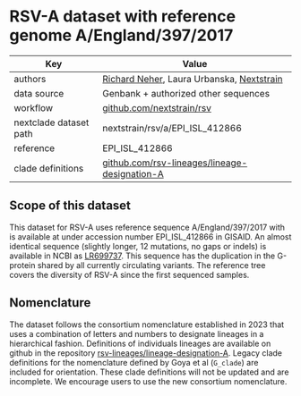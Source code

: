 # RSV-A dataset with reference genome A/England/397/2017

| Key                    | Value                                                                                                               |
| ---------------------- | --------------------------------------------------------------------------------------------------------------------|
| authors                | [Richard Neher](https://neherlab.org), Laura Urbanska, [Nextstrain](https://nextstrain.org)                         |
| data source            | Genbank + authorized other sequences                                                                                |
| workflow               | [github.com/nextstrain/rsv](https://github.com/nextstrain/rsv)                                                      |
| nextclade dataset path | nextstrain/rsv/a/EPI_ISL_412866                                                                                     |
| reference              | EPI_ISL_412866                                                                                                      |
| clade definitions      | [github.com/rsv-lineages/lineage-designation-A](https://github.com/rsv-lineages/lineage-designation-A)              |

## Scope of this dataset
This dataset for RSV-A uses reference sequence A/England/397/2017 with is available at under accession number EPI_ISL_412866 in GISAID. An almost identical sequence (slightly longer, 12 mutations, no gaps or indels) is available in NCBI as [LR699737](https://www.ncbi.nlm.nih.gov/nuccore/LR699737).
This sequence has the duplication in the G-protein shared by all currently circulating variants.
The reference tree covers the diversity of RSV-A since the first sequenced samples.


## Nomenclature
The dataset follows the consortium nomenclature established in 2023 that uses a combination of letters and numbers to designate lineages in a hierarchical fashion.
Definitions of individuals lineages are available on github in the repository [rsv-lineages/lineage-designation-A](https://github.com/rsv-lineages/lineage-designation-A).
Legacy clade definitions for the nomenclature defined by Goya et al (`G_clade`) are included for orientation. These clade definitions will not be updated and are incomplete. We encourage users to use the new consortium nomenclature.
